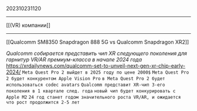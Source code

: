 202310231120
***
[[(VR) компании]]
***
[[Qualcomm SM8350 Snapdragon 888 5G vs Qualcomm Snapdragon XR2]]

*Qualcomm собирается представить чип XR следующего поколения для гарнитур VR/AR премиум-класса в начале 2024 года*
https://xrdailynews.com/qualcomm-set-to-unveil-next-gen-xr-chip-early-2024/
`Meta Quest Pro 2 выйдет в 2025 году по цене 2000$`
`Meta Quest Pro 2 будет конкурентом Apple Vision Pro`
`в Meta Quest Pro 2 будет использоваться codec avatars`
`Qualcomm представит XR-чип 3-его поколения в 1 квартале след. года`
`новый чип будет конкурировать с Apple M2`
`24 год станет годом значительного роста VR/AR, и ожидается что рост продолжится 2-5 лет`